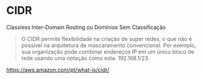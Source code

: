 # CIDR

Classless Inter-Domain Routing ou Domínios Sem Classificação 

> O CIDR permite flexibilidade na criação de super redes, o que não é possível na arquitetura de mascaramento convencional. Por exemplo, sua organização pode combinar endereços IP em um único bloco de rede usando uma notação como esta: 192.168.1/23.

https://aws.amazon.com/pt/what-is/cidr/